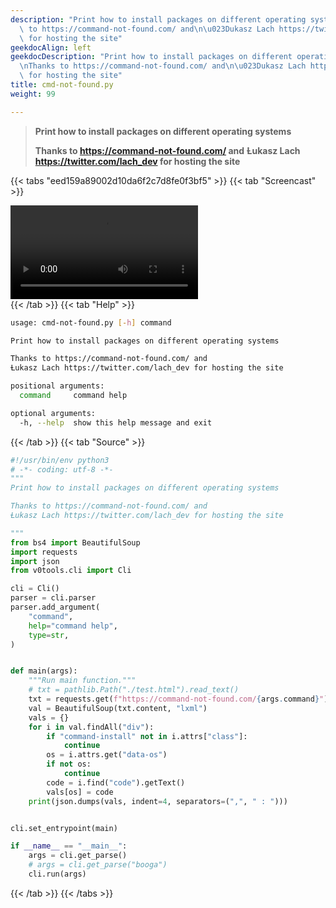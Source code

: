 ```yaml
---
description: "Print how to install packages on different operating systems\n\nThanks\
  \ to https://command-not-found.com/ and\n\u023Dukasz Lach https://twitter.com/lach_dev\
  \ for hosting the site"
geekdocAlign: left
geekdocDescription: "Print how to install packages on different operating systems\n\
  \nThanks to https://command-not-found.com/ and\n\u023Dukasz Lach https://twitter.com/lach_dev\
  \ for hosting the site"
title: cmd-not-found.py
weight: 99

---
```


> **Print how to install packages on different operating systems**
> 
> **Thanks to https://command-not-found.com/ and**
> **Ƚukasz Lach https://twitter.com/lach_dev for hosting the site**

{{< tabs "eed159a89002d10da6f2c7d8fe0f3bf5" >}}
{{< tab "Screencast" >}}
<div class="video-container">
<video controls autoplay="true" loop="true">
<source src="/cli/cmd-not-found.py.webm" type="video/webm">
</video>
</div>
{{< /tab >}}
{{< tab "Help" >}}

```bash
usage: cmd-not-found.py [-h] command

Print how to install packages on different operating systems

Thanks to https://command-not-found.com/ and
Ƚukasz Lach https://twitter.com/lach_dev for hosting the site

positional arguments:
  command     command help

optional arguments:
  -h, --help  show this help message and exit
```

{{< /tab >}}
{{< tab "Source" >}}

```python
#!/usr/bin/env python3
# -*- coding: utf-8 -*-
"""
Print how to install packages on different operating systems

Thanks to https://command-not-found.com/ and
Ƚukasz Lach https://twitter.com/lach_dev for hosting the site

"""
from bs4 import BeautifulSoup
import requests
import json
from v0tools.cli import Cli

cli = Cli()
parser = cli.parser
parser.add_argument(
    "command",
    help="command help",
    type=str,
)


def main(args):
    """Run main function."""
    # txt = pathlib.Path("./test.html").read_text()
    txt = requests.get(f"https://command-not-found.com/{args.command}")
    val = BeautifulSoup(txt.content, "lxml")
    vals = {}
    for i in val.findAll("div"):
        if "command-install" not in i.attrs["class"]:
            continue
        os = i.attrs.get("data-os")
        if not os:
            continue
        code = i.find("code").getText()
        vals[os] = code
    print(json.dumps(vals, indent=4, separators=(",", " : ")))


cli.set_entrypoint(main)

if __name__ == "__main__":
    args = cli.get_parse()
    # args = cli.get_parse("booga")
    cli.run(args)

```

{{< /tab >}}
{{< /tabs >}}

